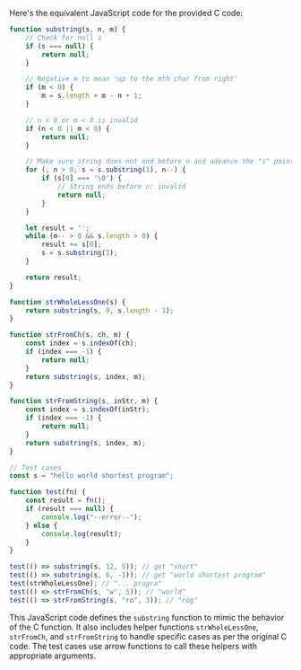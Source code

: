  Here's the equivalent JavaScript code for the provided C code:

```javascript
function substring(s, n, m) {
    // Check for null s
    if (s === null) {
        return null;
    }

    // Negative m to mean 'up to the mth char from right'
    if (m < 0) {
        m = s.length + m - n + 1;
    }

    // n < 0 or m < 0 is invalid
    if (n < 0 || m < 0) {
        return null;
    }

    // Make sure string does not end before n and advance the "s" pointer to beginning of substring
    for (; n > 0; s = s.substring(1), n--) {
        if (s[0] === '\0') {
            // String ends before n: invalid
            return null;
        }
    }

    let result = '';
    while (m-- > 0 && s.length > 0) {
        result += s[0];
        s = s.substring(1);
    }

    return result;
}

function strWholeLessOne(s) {
    return substring(s, 0, s.length - 1);
}

function strFromCh(s, ch, m) {
    const index = s.indexOf(ch);
    if (index === -1) {
        return null;
    }
    return substring(s, index, m);
}

function strFromString(s, inStr, m) {
    const index = s.indexOf(inStr);
    if (index === -1) {
        return null;
    }
    return substring(s, index, m);
}

// Test cases
const s = "hello world shortest program";

function test(fn) {
    const result = fn();
    if (result === null) {
        console.log("--error--");
    } else {
        console.log(result);
    }
}

test(() => substring(s, 12, 5)); // get "short"
test(() => substring(s, 6, -1)); // get "world shortest program"
test(strWholeLessOne); // "... progra"
test(() => strFromCh(s, 'w', 5)); // "world"
test(() => strFromString(s, "ro", 3)); // "rog"
```

This JavaScript code defines the `substring` function to mimic the behavior of the C function. It also includes helper functions `strWholeLessOne`, `strFromCh`, and `strFromString` to handle specific cases as per the original C code. The test cases use arrow functions to call these helpers with appropriate arguments.
